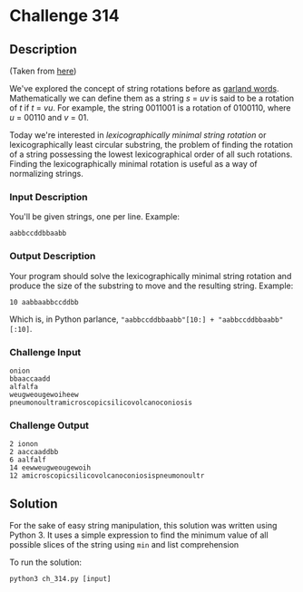 # Challenge 314

## Description
(Taken from [here](https://www.reddit.com/r/dailyprogrammer/comments/6aefs1/20170510_challenge_314_intermediate_comparing/))

We've explored the concept of string rotations before as [garland words](https://www.reddit.com/r/dailyprogrammer/comments/3d4fwj/20150713_challenge_223_easy_garland_words/?ref=search_posts). Mathematically we can define them as a string *s* = *uv* is said to be a rotation of *t* if *t* = *vu*. For example, the string 0011001 is a rotation of 0100110, where *u* = 00110 and *v* = 01.

Today we're interested in *lexicographically minimal string rotation* or lexicographically least circular substring, the problem of finding the rotation of a string possessing the lowest lexicographical order of all such rotations. Finding the lexicographically minimal rotation is useful as a way of normalizing strings. 

### Input Description

You'll be given strings, one per line. Example:

	aabbccddbbaabb

### Output Description

Your program should solve the lexicographically minimal string rotation and produce the size of the substring to move and the resulting string. Example:

	10 aabbaabbccddbb

Which is, in Python parlance, `"aabbccddbbaabb"[10:] + "aabbccddbbaabb"[:10]`. 

### Challenge Input

	onion
	bbaaccaadd
	alfalfa
	weugweougewoiheew
	pneumonoultramicroscopicsilicovolcanoconiosis

### Challenge Output

	2 ionon
	2 aaccaaddbb
	6 aalfalf
	14 eewweugweougewoih
	12 amicroscopicsilicovolcanoconiosispneumonoultr

## Solution
For the sake of easy string manipulation, this solution was written using Python 3.
It uses a simple expression to find the minimum value of all possible slices of 
the string using `min` and list comprehension

To run the solution:

    python3 ch_314.py [input]

